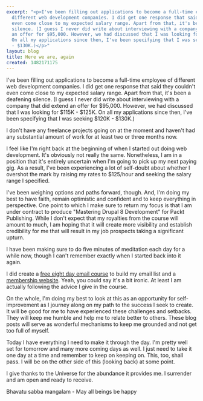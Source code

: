 ```yaml
---
excerpt: "<p>I've been filling out applications to become a full-time employee of
  different web development companies. I did get one response that said they couldn't
  even come close to my expected salary range. Apart from that, it's been a deafening
  silence. (I guess I never did write about interviewing with a company that did extend
  an offer for $95,000. However, we had discussed that I was looking for $115K - $125K.
  On all my applications since then, I've been specifying that I was seeking $120K
  - $130K.)</p>"
layout: blog
title: Here we are, again
created: 1482171175
---
```

<p>I've been filling out applications to become a full-time employee of different web development companies. I did get one response that said they couldn't even come close to my expected salary range. Apart from that, it's been a deafening silence. (I guess I never did write about interviewing with a company that did extend an offer for $95,000. However, we had discussed that I was looking for $115K - $125K. On all my applications since then, I've been specifying that I was seeking $120K - $130K.)</p><p>I don't have any freelance projects going on at the moment and haven't had any substantial amount of work for at least two or three months now.</p><p>I feel like I'm right back at the beginning of when I started out doing web development. It's obviously not really the same. Nonetheless, I am in a position that it's entirely uncertain when I'm going to pick up my next paying gig. As a result, I've been experiencing a lot of self-doubt about whether I overshot the mark by raising my rates to $125/hour and seeking the salary range I specified.</p><p>I've been weighing options and paths forward, though. And, I'm doing my best to have faith, remain optimistic and confident and to keep everything in perspective. One point to which I make sure to return my focus is that I am under contract to produce "Mastering Drupal 8 Development" for Packt Publishing. While I don't expect that my royalties from the course will amount to much, I am hoping that it will create more visibility and establish credibility for me that will result in my job prospects taking a significant upturn.</p><p>I have been making sure to do five minutes of meditation each day for a while now, though I can't remember exactly when I started back into it again.</p><p>I did create a <a href="https://www.howtobeasuccessfulwebdeveloper.com">free eight day email course</a> to build my email list and a <a href="https://forums.successfulwebdeveloper.com">membership website</a>. Yeah, you could say it's a bit ironic. At least I am actually following the advice I give in the course.</p><p>On the whole, I'm doing my best to look at this as an opportunity for self-improvement as I journey along on my path to the success I seek to create. It will be good for me to have experienced these challenges and setbacks. They will keep me humble and help me to relate better to others. These blog posts will serve as wonderful mechanisms to keep me grounded and not get too full of myself.</p><p>Today I have everything I need to make it through the day. I'm pretty well set for tomorrow and many more coming days as well. I just need to take it one day at a time and remember to keep on keeping on. This, too, shall pass. I will be on the other side of this (looking back) at some point.</p><p>I give thanks to the Universe for the abundance it provides me. I surrender and am open and ready to receive.</p><p>Bhavatu sabba mangalam - May all beings be happy</p>
